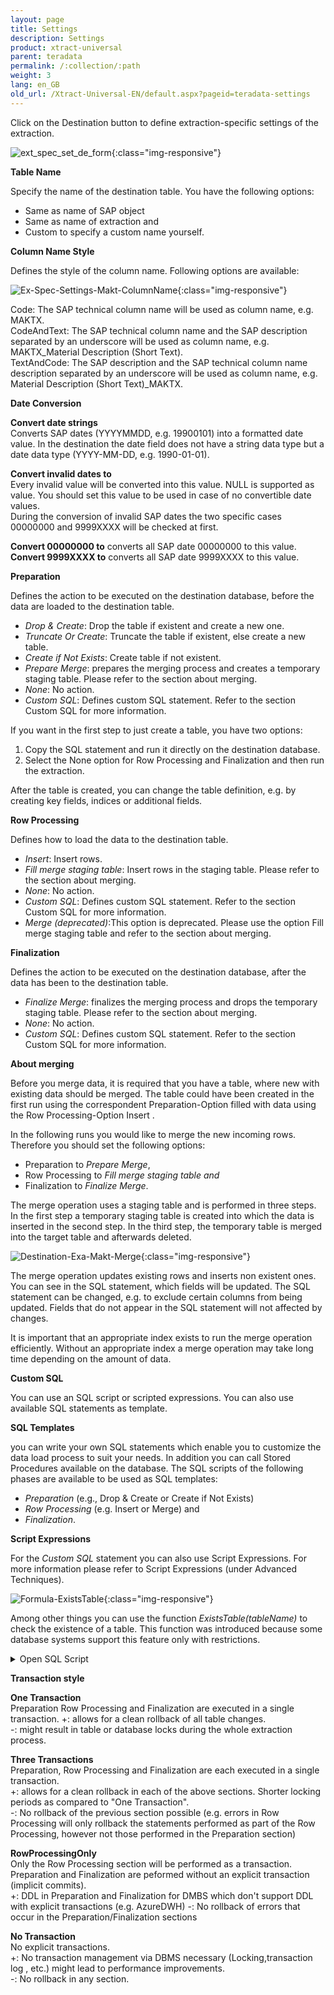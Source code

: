 ```yaml
---
layout: page
title: Settings
description: Settings
product: xtract-universal
parent: teradata
permalink: /:collection/:path
weight: 3
lang: en_GB
old_url: /Xtract-Universal-EN/default.aspx?pageid=teradata-settings
---
```


Click on the Destination button to define extraction-specific settings of the extraction.

![ext_spec_set_de_form](/img/content/ext_spec_set_de_form.jpg){:class="img-responsive"}

**Table Name**

Specify the name of the destination table. You have the following options:
- Same as name of SAP object
- Same as name of extraction and
- Custom to specify a custom name yourself.

**Column Name Style** 

Defines the style of the column name. Following options are available: 

![Ex-Spec-Settings-Makt-ColumnName](/img/content/Ex-Spec-Settings-Makt-ColumnName.jpg){:class="img-responsive"}

Code: The SAP technical column name will be used as column name, e.g. MAKTX.<br>
CodeAndText: The SAP technical column name and the SAP description separated by an underscore will be used as column name, e.g. MAKTX_Material Description (Short Text).<br>
TextAndCode: The SAP description and the SAP technical column name description separated by an underscore will be used as column name, e.g. Material Description (Short Text)_MAKTX.

**Date Conversion** 

**Convert date strings** <br>
Converts SAP dates (YYYYMMDD, e.g. 19900101) into a formatted date value. In the destination the date field does not have a string data type but a date data type (YYYY-MM-DD, e.g. 1990-01-01). 

**Convert invalid dates to** <br>
Every invalid value will be converted into this value. NULL is supported as value. 
You should set this value to be used in case of no convertible date values.  
During the conversion of invalid SAP dates the two specific cases 00000000 and 9999XXXX will be checked at first. 

**Convert 00000000 to** converts all SAP date 00000000 to this value.<br> 
**Convert 9999XXXX to** converts all SAP date 9999XXXX to this value.


**Preparation**

Defines the action to be executed on the destination database, before the data are loaded to the destination table.
- *Drop & Create*: Drop the table if existent and create a new one. 
- *Truncate Or Create*: Truncate the table if existent, else create a new table.  
- *Create if Not Exists*: Create table if not existent. 
- *Prepare Merge*: prepares the merging process and creates a temporary staging table. Please refer to the section about merging.
- *None*: No action. 
- *Custom SQL*: Defines custom SQL statement. Refer to the section Custom SQL for more information. 


If you want in the first step to just create a table, you have two options:
1. Copy the SQL statement and run it directly on the destination database.
2. Select the None option for Row Processing and Finalization and then run the extraction.

After the table is created, you can change the table definition, e.g. by creating key fields, indices or additional fields.

**Row Processing**

Defines how to load the data to the destination table.
- *Insert*: Insert rows.
- *Fill merge staging table*: Insert rows in the staging table. Please refer to the section about merging.
- *None*: No action.
- *Custom SQL*: Defines custom SQL statement. Refer to the section Custom SQL for more information.
- *Merge (deprecated)*:This option is deprecated. Please use the option Fill merge staging table and refer to the section about merging.

**Finalization**

Defines the action to be executed on the destination database, after the data has been to the destination table.
- *Finalize Merge*: finalizes the merging process and drops the temporary staging table. Please refer to the section about merging. 
- *None*: No action.
- *Custom SQL*: Defines custom SQL statement. Refer to the section Custom SQL for more information.

**About merging**

Before you merge data, it is required that you have a table, where new with existing data should be merged.
The table could have been created in the first run using the correspondent Preparation-Option filled with data using the Row Processing-Option Insert .

In the following runs you would like to merge the new incoming rows.
Therefore you should set the following options: 
- Preparation to *Prepare Merge*, 
- Row Processing to  *Fill merge staging table and* 
- Finalization to *Finalize Merge*.

The merge operation uses a staging table and is performed in three steps.
In the first step a temporary staging table is created into which the data is inserted in the second step.
In the third step, the temporary table is merged into the target table and afterwards deleted.

![Destination-Exa-Makt-Merge](/img/content/Destination-Exa-Makt-Merge.jpg){:class="img-responsive"}

The merge operation updates existing rows and inserts non existent ones. You can see in the SQL statement, which fields will be updated.
The SQL statement can be changed, e.g. to exclude certain columns from being updated. 
Fields that do not appear in the SQL statement will not affected by changes.

It is important that an appropriate index exists to run the merge operation efficiently. Without an appropriate index a merge operation may take long time depending on the amount of data.

**Custom SQL** 

You can use an SQL script or scripted expressions. You can also use available SQL statements as template. 

**SQL Templates**

you can write your own SQL statements which enable you to customize the data load process to suit your needs.
In addition you can call Stored Procedures available on the database.
The SQL scripts of the following phases are available to be used as SQL templates:
- *Preparation* (e.g., Drop & Create or Create if Not Exists)
- *Row Processing* (e.g. Insert or Merge) and
- *Finalization*.

**Script Expressions** 

For the *Custom SQL* statement you can also use Script Expressions. For more information please refer to Script Expressions (under Advanced Techniques).

![Formula-ExistsTable](/img/content/Formula-ExistsTable.jpg){:class="img-responsive"}

Among other things you can use the function *ExistsTable(tableName)* to check the existence of a table. This function was introduced because some database systems support this feature only with restrictions. 

<details>
<summary>Open SQL Script</summary>
{% highlight sql %}
#{
   iif
   (
      ExistsTable("MAKT"),
      "TRUNCATE TABLE \"MAKT\";",
      "
         CREATE TABLE \"MAKT\"(
            \"MATNR\" VARCHAR(18),
            \"SPRAS\" VARCHAR(2),
            \"MAKTX\" VARCHAR(40));
      "
   )
}#
{% endhighlight %}
</details>

**Transaction style**

**One Transaction**<br> 
Preparation Row Processing and Finalization are executed in a single transaction.<b4>
+: allows for a clean rollback of all table changes.<br>
-: might result in table or database locks during the whole extraction process.<br>


**Three Transactions**<br>
Preparation, Row Processing and Finalization are each executed in a single transaction.<br>
+: allows for a clean rollback in each of the above sections. Shorter locking periods as compared to "One Transaction".<br> 
-: No rollback of the previous section possible (e.g. errors in Row Processing will only rollback the statements performed as part of the Row Processing, however not those performed in the Preparation section) 


**RowProcessingOnly**<br> 
Only the Row Processing section will be performed as a transaction. Preparation and Finalization are peformed without an explicit transaction (implicit commits).<br>
+: DDL in Preparation and Finalization for DMBS which don't support DDL with explicit transactions (e.g. AzureDWH)
-: No rollback of errors that occur in the Preparation/Finalization sections


**No Transaction**<br>
No explicit transactions.<br>
+: No transaction management via DBMS necessary (Locking,transaction log , etc.) might lead to performance improvements.<br>
-:  No rollback in any section.
